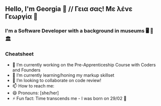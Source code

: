 ## Hello, I'm Georgia 🐠 // Γεια σας! Με λένε Γεωργία 👾

<!--
**rockyrelay/rockyrelay** is a ✨ _special_ ✨ repository because its `README.md` (this file) appears on your GitHub profile.

Here are some ideas to get you started:

- 🔭 I’m currently working on ...
- 🌱 I’m currently learning ...
- 👯 I’m looking to collaborate on ...
- 🤔 I’m looking for help with ...
- 💬 Ask me about ...
- 📫 How to reach me: ...
- 😄 Pronouns: ...
- ⚡ Fun fact: ...
-->

### I'm a Software Developer with a background in museums 🖥 🧡 🏛

### Cheatsheet

- 🔭 I’m currently working on the Pre-Apprenticeship Course with Coders and Founders
- 🌱 I’m currently learning/honing my markup skillset
- 👯 I’m looking to collaborate on code review!
- 📫 How to reach me: 
- 😄 Pronouns: [she/her]
- ⚡ Fun fact: Time transcends me - I was born on 29/02 🐸
